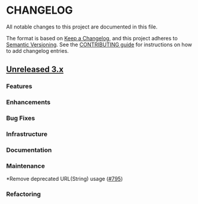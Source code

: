 # CHANGELOG
All notable changes to this project are documented in this file.

The format is based on [Keep a Changelog](https://keepachangelog.com/en/1.0.0/), and this project adheres to [Semantic Versioning](https://semver.org/spec/v2.0.0.html). 
See the [CONTRIBUTING guide](./CONTRIBUTING.md#Changelog) for instructions on how to add changelog entries.

## [Unreleased 3.x](https://github.com/opensearch-project/geospatial/compare/main...HEAD)
### Features
### Enhancements
### Bug Fixes
### Infrastructure
### Documentation
### Maintenance
*Remove deprecated URL(String) usage ([#795](https://github.com/opensearch-project/geospatial/pull/795))
### Refactoring
